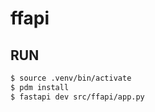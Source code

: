 # ffapi
## RUN
```bash
$ source .venv/bin/activate
$ pdm install
$ fastapi dev src/ffapi/app.py
```
